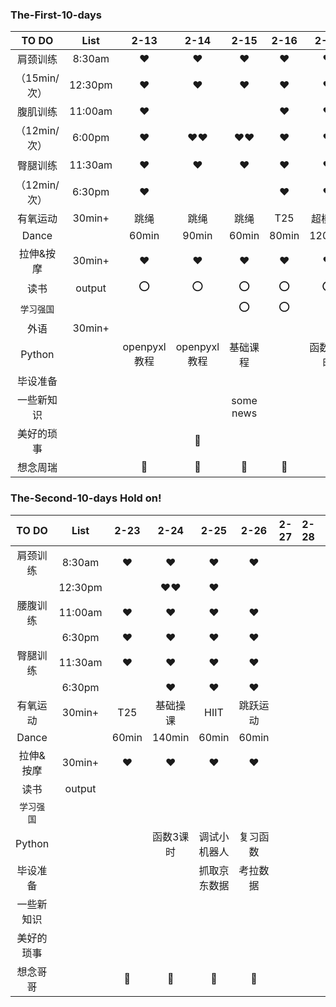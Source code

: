 ### The-First-10-days
|  TO DO   |  List  |  2-13  |  2-14  |  2-15  |  2-16  |  2-17  |  2-18  |  2-19  |  2-20  |  2-21  |  2-22  |
| :-----:  | :----: | :----: | :----: | :----: | :----: | :----: | :----: | :----: | :----: | :----: | :----: |
| 肩颈训练  | 8:30am |:hearts:|:hearts:|:hearts:|:hearts:|:hearts:|:hearts:|:hearts:|:hearts:|:hearts:|:hearts:|
|（15min/次）| 12:30pm|:hearts:|:hearts:|:hearts:|:hearts:|:hearts:|       |        |        |        |:hearts:|
| 腹肌训练  | 11:00am|:hearts:|        |         |:hearts:|:hearts:|:hearts:|:hearts:|:hearts:|:hearts:|:hearts:|  
|（12min/次）|6:00pm|:hearts:|:hearts::hearts:|:hearts::hearts:|:hearts:|:hearts:|:hearts:|:hearts:|:hearts:|:hearts:|:hearts:|
| 臀腿训练  | 11:30am |:hearts:|:hearts:|:hearts:|:hearts:|:hearts:|   :o:  |:hearts:|:hearts:|:hearts:|:hearts:|
|（12min/次）| 6:30pm |:hearts:|        |        |:hearts:|:hearts:|        |:hearts:| :o:  |:hearts:|:o:  |
| 有氧运动 | 30min+ | 跳绳     | 跳绳   |跳绳   |  T25     | 超模25 |  T25  |  T25   | T25  |   T25  | T25 |
| Dance   |        |  60min   |  90min | 60min |  80min  | 120min |  90min  | 60min  | 90min|  70min | 60min|
| 拉伸&按摩| 30min+ |:hearts:|:hearts:|:hearts:|:hearts:|:hearts:  |:hearts: |:hearts:|:hearts:|:hearts:|:hearts:|
|  读书   | output |   :o:   |   :o:  |  :o:  | :o:   |    :o:     |:o:      |       |:o:     |
|`学习强国`|        |        |        | :o:    |:o:    |||||
| 外语    | 30min+ |         |        |
| Python ||openpyxl教程|openpyxl教程|基础课程|             |函数2课时|函数4课时|函数3课时|复习函数|函数3课时|函数1.5课时|
| 毕设准备|         |         |      |        |
|一些新知识|        |         |      |some news|    |    |    |   Pycharm&Git&Dingtalk|||Pycharm&Dingtalk|
|美好的琐事|        |         |:memo:|         |
| 想念周瑞||:heartbeat:|:heartbeat:|:heartbeat:|:heartbeat:|:heartbeat:|:heartbeat:|:heartbeat:|:heartbeat:|:heartbeat:|:heartbeat:|
  




### The-Second-10-days    Hold on!
|  TO DO   |  List  |  2-23  |  2-24  |  2-25  |  2-26  |  2-27  |  2-28  |  2-29  |  3-1  |  3-2  |  3-3  |
| :-----:  | :----: | :----: | :----: | :----: | :----: | :----: | :----: | :----: | :----: | :----: | :----: |
| 肩颈训练 | 8:30am|:hearts:|:hearts:|:hearts:|:hearts:|
|         |12:30pm||:hearts::hearts:|:hearts:|         |
| 腰腹训练| 11:00am|:hearts:|:hearts:|:hearts:|:hearts:|
|           |6:30pm|:hearts:|:hearts:|:hearts:|:hearts:|
| 臀腿训练| 11:30am|:hearts:|:hearts:|:hearts:|:hearts:|
|         | 6:30pm |        |:hearts:|:hearts:|:hearts:|
| 有氧运动 | 30min+|  T25   |基础操课|  HIIT  |跳跃运动|
| Dance   |        |  60min | 140min |  60min | 60min  |
| 拉伸&按摩| 30min+|:hearts:|:hearts:|:hearts:|:hearts:|
|  读书   | output |
|`学习强国`|        |
|Python |          |   |函数3课时|调试小机器人|复习函数|
| 毕设准备|         | |          |抓取京东数据|考拉数据|
|一些新知识|        |
|美好的琐事|        |
|想念哥哥||:heartbeat:|:heartbeat:|:heartbeat:|:heartbeat:|